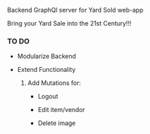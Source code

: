 Backend GraphQl server for Yard Sold web-app

Bring your Yard Sale into the 21st Century!!!

### TO DO


- Modularize Backend



- Extend Functionality  

  1. Add Mutations for:
    
        - Logout

        - Edit item/vendor

        - Delete image
     
     